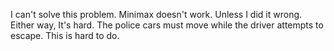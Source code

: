 I can't solve this problem.
Minimax doesn't work. Unless I did it wrong. Either way, It's hard.
The police cars must move while the driver attempts to escape.
This is hard to do.
